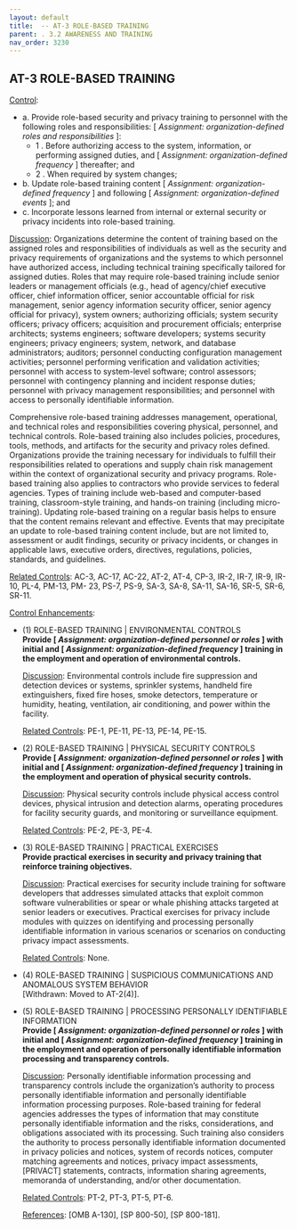 ```yaml
---
layout: default
title:  -- AT-3 ROLE-BASED TRAINING 
parent: . 3.2 AWARENESS AND TRAINING 
nav_order: 3230
---
```


## AT-3 ROLE-BASED TRAINING

<ins>Control</ins>:
* a. Provide role-based security and privacy training to personnel with the following roles and responsibilities: [ _Assignment: organization-defined roles and responsibilities_ ]:
    * 1 . Before authorizing access to the system, information, or performing assigned duties, and [ _Assignment: organization-defined frequency_ ] thereafter; and
    * 2 . When required by system changes;
* b. Update role-based training content [ _Assignment: organization-defined frequency_ ] and following [ _Assignment: organization-defined events_ ]; and
* c. Incorporate lessons learned from internal or external security or privacy incidents into role-based training.

<ins>Discussion</ins>: Organizations determine the content of training based on the assigned roles and responsibilities of individuals as well as the security and privacy requirements of organizations and the systems to which personnel have authorized access, including technical training specifically tailored for assigned duties. Roles that may require role-based training include senior leaders or management officials (e.g., head of agency/chief executive officer, chief information officer, senior accountable official for risk management, senior agency information security officer, senior agency official for privacy), system owners; authorizing officials; system security officers; privacy officers; acquisition and procurement officials; enterprise architects; systems engineers; software developers; systems security engineers; privacy engineers; system, network, and database administrators; auditors; personnel conducting configuration management activities; personnel performing verification and validation activities; personnel with access to system-level software; control assessors; personnel with contingency planning and incident response duties; personnel with privacy management responsibilities; and personnel with access to personally identifiable information.

Comprehensive role-based training addresses management, operational, and technical roles and responsibilities covering physical, personnel, and technical controls. Role-based training also includes policies, procedures, tools, methods, and artifacts for the security and privacy roles defined. Organizations provide the training necessary for individuals to fulfill their responsibilities related to operations and supply chain risk management within the context of organizational security and privacy programs. Role-based training also applies to contractors who provide services to federal agencies. Types of training include web-based and computer-based training, classroom-style training, and hands-on training (including micro-training). Updating role-based training on a regular basis helps to ensure that the content remains relevant and effective. Events that may precipitate an update to role-based training content include, but are not limited to, assessment or audit findings, security or privacy incidents, or changes in applicable laws, executive orders, directives, regulations, policies, standards, and guidelines.

<ins>Related Controls</ins>: AC-3, AC-17, AC-22, AT-2, AT-4, CP-3, IR-2, IR-7, IR-9, IR-10, PL-4, PM-13, PM- 23, PS-7, PS-9, SA-3, SA-8, SA-11, SA-16, SR-5, SR-6, SR-11.

<ins>Control Enhancements</ins>:

* (1) ROLE-BASED TRAINING | ENVIRONMENTAL CONTROLS<br>
**Provide [ _Assignment: organization-defined personnel or roles_ ] with initial and [ _Assignment: organization-defined frequency_ ] training in the employment and operation of environmental controls.**

    <ins>Discussion</ins>: Environmental controls include fire suppression and detection devices or systems, sprinkler systems, handheld fire extinguishers, fixed fire hoses, smoke detectors, temperature or humidity, heating, ventilation, air conditioning, and power within the facility.

    <ins>Related Controls</ins>: PE-1, PE-11, PE-13, PE-14, PE-15.

* (2) ROLE-BASED TRAINING | PHYSICAL SECURITY CONTROLS<br>
**Provide [ _Assignment: organization-defined personnel or roles_ ] with initial and [ _Assignment: organization-defined frequency_ ] training in the employment and operation of physical security controls.**

    <ins>Discussion</ins>: Physical security controls include physical access control devices, physical intrusion and detection alarms, operating procedures for facility security guards, and monitoring or surveillance equipment.

    <ins>Related Controls</ins>: PE-2, PE-3, PE-4.

* (3) ROLE-BASED TRAINING | PRACTICAL EXERCISES<br>
**Provide practical exercises in security and privacy training that reinforce training objectives.**

    <ins>Discussion</ins>: Practical exercises for security include training for software developers that addresses simulated attacks that exploit common software vulnerabilities or spear or whale phishing attacks targeted at senior leaders or executives. Practical exercises for privacy include modules with quizzes on identifying and processing personally identifiable information in various scenarios or scenarios on conducting privacy impact assessments.

    <ins>Related Controls</ins>: None.

* (4) ROLE-BASED TRAINING | SUSPICIOUS COMMUNICATIONS AND ANOMALOUS SYSTEM BEHAVIOR<br>
[Withdrawn: Moved to AT-2(4)].

* (5) ROLE-BASED TRAINING | PROCESSING PERSONALLY IDENTIFIABLE INFORMATION<br>
**Provide [ _Assignment: organization-defined personnel or roles_ ] with initial and [ _Assignment: organization-defined frequency_ ] training in the employment and operation of personally identifiable information processing and transparency controls.**

    <ins>Discussion</ins>: Personally identifiable information processing and transparency controls include the organization’s authority to process personally identifiable information and personally identifiable information processing purposes. Role-based training for federal agencies addresses the types of information that may constitute personally identifiable information and the risks, considerations, and obligations associated with its processing. Such training also considers the authority to process personally identifiable information documented in privacy policies and notices, system of records notices, computer matching agreements and notices, privacy impact assessments, [PRIVACT] statements, contracts, information sharing agreements, memoranda of understanding, and/or other documentation.

    <ins>Related Controls</ins>: PT-2, PT-3, PT-5, PT-6.

    <ins>References</ins>: [OMB A-130], [SP 800-50], [SP 800-181].
